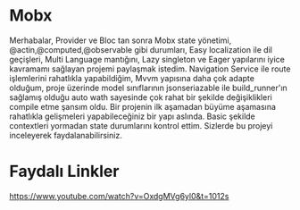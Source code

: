 # Mobx

Merhabalar, Provider ve Bloc tan sonra Mobx state yönetimi, @actin,@computed,@observable gibi durumları, Easy localization ile dil geçişleri, Multi Language mantığını, Lazy singleton ve Eager yapılarını iyice kavramamı sağlayan projemi paylaşmak istedim. Navigation Service ile route işlemlerini rahatlıkla yapabildiğim, Mvvm yapısına daha çok adapte olduğum, proje üzerinde model sınıflarının jsonseriazable ile build_runner'ın sağlamış olduğu auto wath sayesinde çok rahat bir şekilde değişiklikleri compile etme şansım oldu. Bir projenin ilk aşamadan büyüme aşamasına rahatlıkla gelişmeleri yapabileceğiniz bir yapı aslında. Basic şekilde contextleri yormadan state durumlarını kontrol ettim. Sizlerde bu projeyi inceleyerek faydalanabilirsiniz.
# Faydalı Linkler
https://www.youtube.com/watch?v=OxdgMVg6yl0&t=1012s